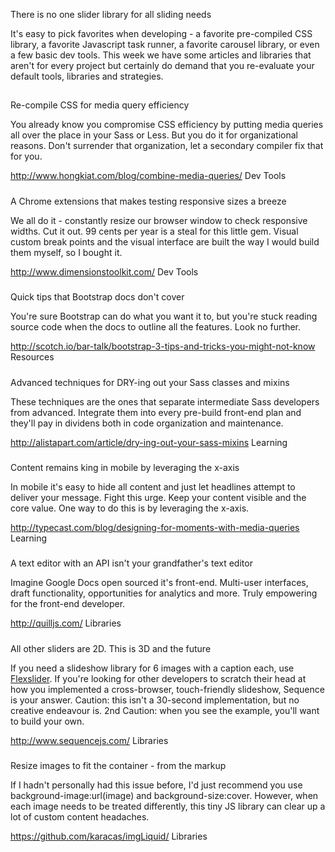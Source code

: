 There is no one slider library for all sliding needs

It's easy to pick favorites when developing - a favorite pre-compiled CSS library, a favorite Javascript task runner, a favorite carousel library, or even a few basic dev tools. This week we have some articles and libraries that aren't for every project but certainly do demand that you re-evaluate your default tools, libraries and strategies.

##
##
##

Re-compile CSS for media query efficiency

You already know you compromise CSS efficiency by putting media queries all over the place in your Sass or Less. But you do it for organizational reasons. Don't surrender that organization, let a secondary compiler fix that for you.

http://www.hongkiat.com/blog/combine-media-queries/
Dev Tools

#####


A Chrome extensions that makes testing responsive sizes a breeze

We all do it - constantly resize our browser window to check responsive widths. Cut it out. 99 cents per year is a steal for this little gem. Visual custom break points and the visual interface are built the way I would build them myself, so I bought it.


http://www.dimensionstoolkit.com/
Dev Tools


#####


Quick tips that Bootstrap docs don't cover

You're sure Bootstrap can do what you want it to, but you're stuck reading source code when the docs to outline all the features. Look no further.

http://scotch.io/bar-talk/bootstrap-3-tips-and-tricks-you-might-not-know
Resources

#####

Advanced techniques for DRY-ing out your Sass classes and mixins

These techniques are the ones that separate intermediate Sass developers from advanced. Integrate them into every pre-build front-end plan and they'll pay in dividens both in code organization and maintenance.

http://alistapart.com/article/dry-ing-out-your-sass-mixins
Learning


#####

Content remains king in mobile by leveraging the x-axis 

In mobile it's easy to hide all content and just let headlines attempt to deliver your message. Fight this urge. Keep your content visible and the core value. One way to do this is by leveraging the x-axis.

http://typecast.com/blog/designing-for-moments-with-media-queries
Learning

#####





A text editor with an API isn't your grandfather's text editor

Imagine Google Docs open sourced it's front-end. Multi-user interfaces, draft functionality, opportunities for analytics and more. Truly empowering for the front-end developer.

http://quilljs.com/
Libraries


#####


All other sliders are 2D. This is 3D and the future

If you need a slideshow library for 6 images with a caption each, use <a href="http://flexslider.woothemes.com/">Flexslider</a>. If you're looking for other developers to scratch their head at how you implemented a cross-browser, touch-friendly slideshow, Sequence is your answer. Caution: this isn't a 30-second implementation, but no creative endeavour is. 2nd Caution: when you see the example, you'll want to build your own.


http://www.sequencejs.com/
Libraries


#####


Resize images to fit the container - from the markup

If I hadn't personally had this issue before, I'd just recommend you use background-image:url(image) and background-size:cover. However, when each image needs to be treated differently, this tiny JS library can clear up a lot of custom content headaches.

https://github.com/karacas/imgLiquid/
Libraries
